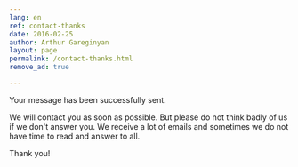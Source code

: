 ```yaml
---
lang: en
ref: contact-thanks
date: 2016-02-25
author: Arthur Gareginyan
layout: page
permalink: /contact-thanks.html
remove_ad: true

---
```


Your message has been successfully sent.

We will contact you as soon as possible. But please do not think badly of us if we don't answer you. We receive a lot of emails and sometimes we do not have time to read and answer to all.

Thank you!
